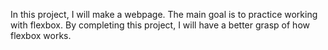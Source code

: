 In this project, I will make a webpage. The main goal is to practice working with flexbox.
By completing this project, I will have a better grasp of how flexbox works.